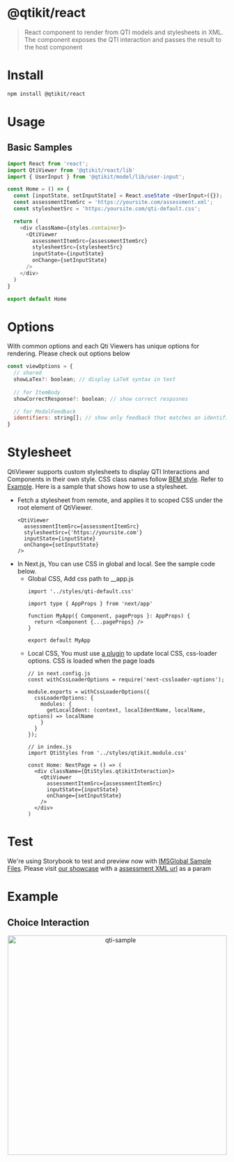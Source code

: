 # @qtikit/react

> React component to render from QTI models and stylesheets in XML. The component exposes the QTI interaction and passes the result to the host component

# Install

```sh
npm install @qtikit/react
```

# Usage

## Basic Samples

```ts
import React from 'react';
import QtiViewer from '@qtikit/react/lib'
import { UserInput } from '@qtikit/model/lib/user-input';

const Home = () => {
  const [inputState, setInputState] = React.useState <UserInput>({});
  const assessmentItemSrc = 'https://yoursite.com/assessment.xml';
  const stylesheetSrc = 'https:/yoursite.com/qti-default.css';

  return (
    <div className={styles.container}>
      <QtiViewer
        assessmentItemSrc={assessmentItemSrc}
        stylesheetSrc={stylesheetSrc}
        inputState={inputState}
        onChange={setInputState}
      />
    </div>
  )
}

export default Home
```

# Options

With common options and each Qti Viewers has unique options for rendering. Please check out options below

```js
const viewOptions = {
  // shared
  showLaTex?: boolean; // display LaTeX syntax in text
  
  // for ItemBody
  showCorrectResponse?: boolean; // show correct resposnes

  // for ModalFeedback
  identifiers: string[]; // show only feedback that matches an identifiers ex) ['correct']
}
```

# Stylesheet

QtiViewer supports custom stylesheets to display QTI Interactions and Components in their own style. CSS class names follow [BEM style][bem]. Refer to [Example][css-style]. Here is a sample that shows how to use a stylesheet.

- Fetch a stylesheet from remote, and applies it to scoped CSS under the root element of QtiViewer.
  ```
  <QtiViewer
    assessmentItemSrc={assessmentItemSrc}
    stylesheetSrc={'https://yoursite.com'}
    inputState={inputState}
    onChange={setInputState}
  />
  ```
- In Next.js, You can use CSS in global and local. See the sample code below.
  - Global CSS, Add css path to __app.js
    ```
    import '../styles/qti-default.css'
    
    import type { AppProps } from 'next/app'

    function MyApp({ Component, pageProps }: AppProps) {
      return <Component {...pageProps} />
    }

    export default MyApp
    ```
  - Local CSS, You must use [a plugin](https://www.npmjs.com/package/next-cssloader-options) to update local CSS, css-loader options. CSS is loaded when the page loads
    ```
    // in next.config.js
    const withCssLoaderOptions = require('next-cssloader-options');

    module.exports = withCssLoaderOptions({
      cssLoaderOptions: {
        modules: {
          getLocalIdent: (context, localIdentName, localName, options) => localName
        }
      }
    });

    // in index.js
    import QtiStyles from '../styles/qtikit.module.css'

    const Home: NextPage = () => (
      <div className={QtiStyles.qtikitInteraction}>
        <QtiViewer
          assessmentItemSrc={assessmentItemSrc}
          inputState={inputState}
          onChange={setInputState}
        />
      </div>
    )
    ```

[bem]: http://getbem.com/naming/
[css-style]: https://qtikit-storybook.vercel.app/default.css

## 


# Test

We're using Storybook to test and preview now with [IMSGlobal Sample Files][sample-files]. Please visit [our showcase][story-book] with a [assessment XML url][xml] as a param

[sample-files]: https://github.com/IMSGlobal/qti-examples
[story-book]: https://qtikit-storybook.vercel.app/
[xml]: https://qtikit-storybook.vercel.app/?path=/story/tests-qtiviewers--qti-viewers&assessmentItemSrc=https://raw.githubusercontent.com/riiid/qtikit/main/packages/react/.storybook/public/tests/items/choice.xml

# Example

## Choice Interaction

<p align="center">
<img width="503" alt="qti-sample" src="https://user-images.githubusercontent.com/124117/145538196-746e31b8-f0b0-4596-bbdb-2764483f8c04.png">
</p>
